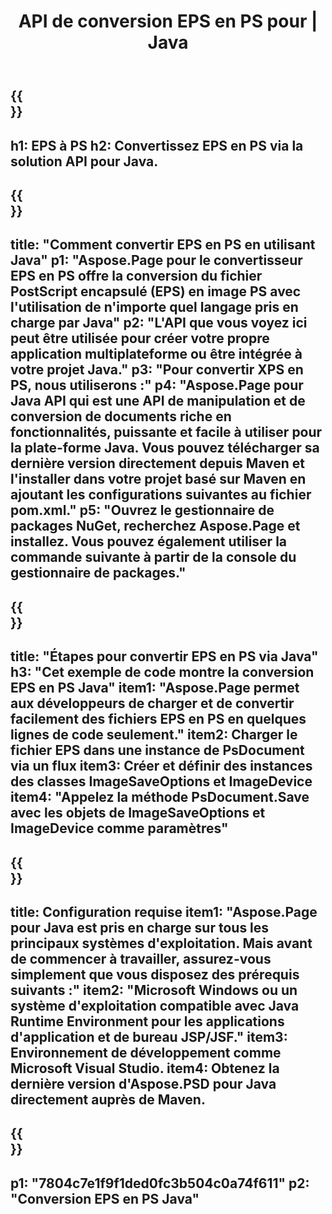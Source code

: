 ﻿---
translation: true
template: /_templates/_conversion-child-java.md
title: API de conversion EPS en PS pour | Java
url: /java/conversion/eps-to-ps/
description: Exemple de code de conversion Java pour le format EPS en fichier PS. Utilisez cet exemple de code pour convertir EPS en PS dans n'importe quelle application Java Web ou de bureau.
informat: EPS
outformat: PS
otherformats: XPS PS
---

{{<section banner>}}
---
h1: EPS à PS
h2: Convertissez EPS en PS via la solution API pour Java.
---

{{<section overview>}}
---
title: "Comment convertir EPS en PS en utilisant Java"
p1: "Aspose.Page pour le convertisseur EPS en PS offre la conversion du fichier PostScript encapsulé (EPS) en image PS avec l'utilisation de n'importe quel langage pris en charge par Java"
p2: "L'API que vous voyez ici peut être utilisée pour créer votre propre application multiplateforme ou être intégrée à votre projet Java."
p3: "Pour convertir XPS en PS, nous utiliserons :"
p4: "Aspose.Page pour Java API qui est une API de manipulation et de conversion de documents riche en fonctionnalités, puissante et facile à utiliser pour la plate-forme Java. Vous pouvez télécharger sa dernière version directement depuis Maven et l'installer dans votre projet basé sur Maven en ajoutant les configurations suivantes au fichier pom.xml."
p5: "Ouvrez le gestionnaire de packages NuGet, recherchez Aspose.Page et installez. Vous pouvez également utiliser la commande suivante à partir de la console du gestionnaire de packages."
---

{{<section feature1>}}
---
title: "Étapes pour convertir EPS en PS via Java"
h3: "Cet exemple de code montre la conversion EPS en PS Java"
item1: "Aspose.Page permet aux développeurs de charger et de convertir facilement des fichiers EPS en PS en quelques lignes de code seulement."
item2: Charger le fichier EPS dans une instance de PsDocument via un flux
item3: Créer et définir des instances des classes ImageSaveOptions et ImageDevice
item4: "Appelez la méthode PsDocument.Save avec les objets de ImageSaveOptions et ImageDevice comme paramètres"
---

{{<section feature2>}}
---
title: Configuration requise
item1: "Aspose.Page pour Java est pris en charge sur tous les principaux systèmes d'exploitation. Mais avant de commencer à travailler, assurez-vous simplement que vous disposez des prérequis suivants :"
item2: "Microsoft Windows ou un système d'exploitation compatible avec Java Runtime Environment pour les applications d'application et de bureau JSP/JSF."
item3: Environnement de développement comme Microsoft Visual Studio.
item4: Obtenez la dernière version d'Aspose.PSD pour Java directement auprès de Maven.
---

{{<section gist>}}
---
p1: "7804c7e1f9f1ded0fc3b504c0a74f611"
p2: "Conversion EPS en PS Java"
---

